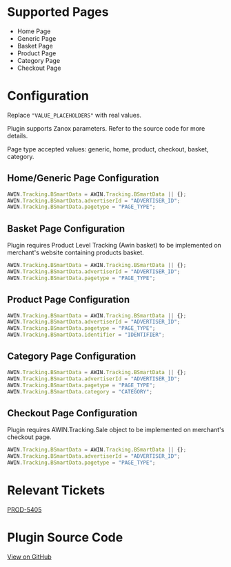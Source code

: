 
# Supported Pages

- Home Page
- Generic Page
- Basket Page
- Product Page
- Category Page
- Checkout Page

# Configuration

Replace `"VALUE_PLACEHOLDERS"` with real values.

Plugin supports Zanox parameters. Refer to the source code for more
details.

Page type accepted values: generic, home, product, checkout, basket,
category.

## Home/Generic Page Configuration

``` javascript
AWIN.Tracking.BSmartData = AWIN.Tracking.BSmartData || {};
AWIN.Tracking.BSmartData.advertiserId = "ADVERTISER_ID";
AWIN.Tracking.BSmartData.pagetype = "PAGE_TYPE";
```



## Basket Page Configuration

Plugin requires Product Level Tracking (Awin basket) to be implemented
on merchant's website containing products basket.

``` javascript
AWIN.Tracking.BSmartData = AWIN.Tracking.BSmartData || {};
AWIN.Tracking.BSmartData.advertiserId = "ADVERTISER_ID";
AWIN.Tracking.BSmartData.pagetype = "PAGE_TYPE";
```



## Product Page Configuration

``` javascript
AWIN.Tracking.BSmartData = AWIN.Tracking.BSmartData || {};
AWIN.Tracking.BSmartData.advertiserId = "ADVERTISER_ID";
AWIN.Tracking.BSmartData.pagetype = "PAGE_TYPE";
AWIN.Tracking.BSmartData.identifier = "IDENTIFIER";
```



## Category Page Configuration

``` javascript
AWIN.Tracking.BSmartData = AWIN.Tracking.BSmartData || {};
AWIN.Tracking.BSmartData.advertiserId = "ADVERTISER_ID";
AWIN.Tracking.BSmartData.pagetype = "PAGE_TYPE";
AWIN.Tracking.BSmartData.category = "CATEGORY";
```



## Checkout Page Configuration

Plugin requires AWIN.Tracking.Sale object to be implemented on
merchant's checkout page.

``` javascript
AWIN.Tracking.BSmartData = AWIN.Tracking.BSmartData || {};
AWIN.Tracking.BSmartData.advertiserId = "ADVERTISER_ID";
AWIN.Tracking.BSmartData.pagetype = "PAGE_TYPE";
```



# Relevant Tickets

[PROD-5405](https://jira.awin.com/browse/PROD-5405)

# Plugin Source Code

[View on
GitHub](https://github.com/awin/tracking-advertiser-mastertag/blob/master/src/plugins/thirdParty/bSmartData/plugin.js)